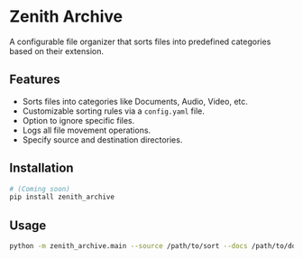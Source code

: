 # Zenith Archive

A configurable file organizer that sorts files into predefined categories based on their extension.

## Features

-   Sorts files into categories like Documents, Audio, Video, etc.
-   Customizable sorting rules via a `config.yaml` file.
-   Option to ignore specific files.
-   Logs all file movement operations.
-   Specify source and destination directories.

## Installation

```bash
# (Coming soon)
pip install zenith_archive
```

## Usage

```bash
python -m zenith_archive.main --source /path/to/sort --docs /path/to/documents
```